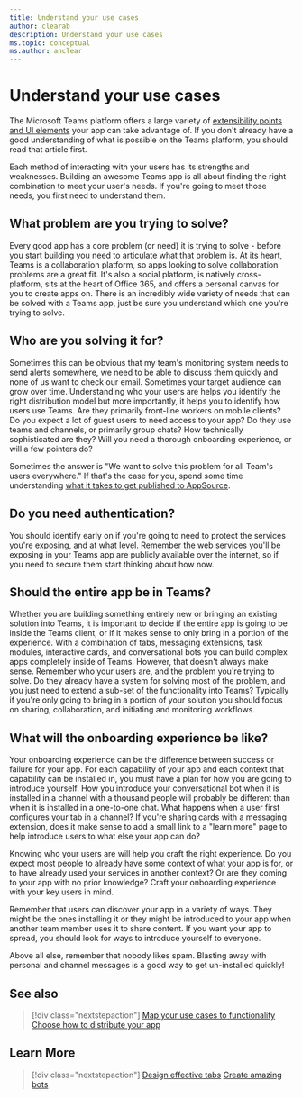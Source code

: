```yaml
---
title: Understand your use cases
author: clearab
description: Understand your use cases
ms.topic: conceptual
ms.author: anclear
---
```


# Understand your use cases

The Microsoft Teams platform offers a large variety of [extensibility points and UI elements](~/concepts/extensibility-points.md) your app can take advantage of. If you don't already have a good understanding of what is possible on the Teams platform, you should read that article first.

Each method of interacting with your users has its strengths and weaknesses. Building an awesome Teams app is all about finding the right combination to meet your user's needs. If you're going to meet those needs, you first need to understand them.

## What problem are you trying to solve?

Every good app has a core problem (or need) it is trying to solve - before you start building you need to articulate what that problem is. At its heart, Teams is a collaboration platform, so apps looking to solve collaboration problems are a great fit. It's also a social platform, is natively cross-platform, sits at the heart of Office 365, and offers a personal canvas for you to create apps on. There is an incredibly wide variety of needs that can be solved with a Teams app, just be sure you understand which one you're trying to solve.

## Who are you solving it for?

Sometimes this can be  obvious that my team's monitoring system needs to send alerts somewhere, we need to be able to discuss them quickly and none of us want to check our email. Sometimes your target audience can grow over time. Understanding who your users are helps you identify the right distribution model but more importantly, it helps you to identify how users use Teams. Are they primarily front-line workers on mobile clients? Do you expect a lot of guest users to need access to your app? Do they use teams and channels, or primarily group chats? How technically sophisticated are they? Will you need a thorough onboarding experience, or will a few pointers do?

Sometimes the answer is "We want to solve this problem for all Team's users everywhere." If that's the case for you, spend some time understanding [what it takes to get published to AppSource](~/concepts/deploy-and-publish/appsource/prepare/submission-checklist.md).

## Do you need authentication?

You should identify early on if you're going to need to protect the services you're exposing, and at what level. Remember the web services you'll be exposing in your Teams app are publicly available over the internet, so if you need to secure them start thinking about how now.

## Should the entire app be in Teams?

Whether you are building something entirely new or bringing an existing solution into Teams, it is important to decide if the entire app is going to be inside the Teams client, or if it makes sense to only bring in a portion of the experience. With a combination of tabs, messaging extensions, task modules, interactive cards, and conversational bots you can build complex apps completely inside of Teams. However, that doesn't always make sense. Remember who your users are, and the problem you're trying to solve. Do they already have a system for solving most of the problem, and you just need to extend a sub-set of the functionality into Teams? Typically if you're only going to bring in a portion of your solution you should focus on sharing, collaboration, and initiating and monitoring workflows.

## What will the onboarding experience be like?

Your onboarding experience can be the difference between success or failure for your app. For each capability of your app and each context that capability can be installed in, you must have a plan for how you are going to introduce yourself. How you introduce your conversational bot when it is installed in a channel with a thousand people will probably be different than when it is installed in a one-to-one chat. What happens when a user first configures your tab in a channel? If you're sharing cards with a messaging extension, does it make sense to add a small link to a "learn more" page to help introduce users to what else your app can do?

Knowing who your users are will help you craft the right experience. Do you expect most people to already have some context of what your app is for, or to have already used your services in another context? Or are they coming to your app with no prior knowledge? Craft your onboarding experience with your key users in mind.

Remember that users can discover your app in a variety of ways. They might be the ones installing it or they might be introduced to your app when another team member uses it to share content. If you want your app to spread, you should look for ways to introduce yourself to everyone.

Above all else, remember that nobody likes spam. Blasting away with personal and channel messages is a good way to get un-installed quickly!

## See also

> [!div class="nextstepaction"]
> [Map your use cases to functionality](~/concepts/design/map-use-cases.md)
> [Choose how to distribute your app](../deploy-and-publish/overview.md)

## Learn More

> [!div class="nextstepaction"]
> [Design effective tabs](~/tabs/design/tabs.md)
> [Create amazing bots](~/bots/design/bots.md)

